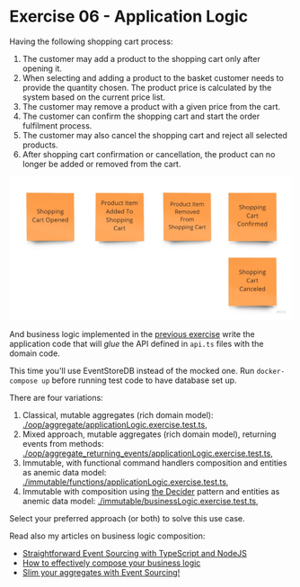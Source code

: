 # Exercise 06 - Application Logic

Having the following shopping cart process:

1. The customer may add a product to the shopping cart only after opening it.
2. When selecting and adding a product to the basket customer needs to provide the quantity chosen. The product price is calculated by the system based on the current price list.
3. The customer may remove a product with a given price from the cart.
4. The customer can confirm the shopping cart and start the order fulfilment process.
5. The customer may also cancel the shopping cart and reject all selected products.
6. After shopping cart confirmation or cancellation, the product can no longer be added or removed from the cart.

![events](./assets/events.jpg)

And business logic implemented in the [previous exercise](../05_business_logic/) write the application code that will _glue_ the API defined in `api.ts` files with the domain code.

This time you'll use EventStoreDB instead of the mocked one. Run `docker-compose up` before running test code to have database set up.

There are four variations:

1. Classical, mutable aggregates (rich domain model): [./oop/aggregate/applicationLogic.exercise.test.ts](./oop/aggregate/applicationLogic.exercise.test.ts),
2. Mixed approach, mutable aggregates (rich domain model), returning events from methods: [./oop/aggregate_returning_events/applicationLogic.exercise.test.ts](./oop/aggregate_returning_events/applicationLogic.exercise.test.ts),
3. Immutable, with functional command handlers composition and entities as anemic data model: [./immutable/functions/applicationLogic.exercise.test.ts](./immutable/functions/applicationLogic.exercise.test.ts),
4. Immutable with composition using [the Decider](https://thinkbeforecoding.com/post/2021/12/17/functional-event-sourcing-decider) pattern and entities as anemic data model: [./immutable/businessLogic.exercise.test.ts](./immutable/businessLogic.exercise.test.ts),

Select your preferred approach (or both) to solve this use case.

Read also my articles on business logic composition:

- [Straightforward Event Sourcing with TypeScript and NodeJS](https://event-driven.io/en/type_script_node_Js_event_sourcing/?utm_source=eventsourcing_nodejs?utm_campaign=workshop)
- [How to effectively compose your business logic](https://event-driven.io/en/how_to_effectively_compose_your_business_logic//?utm_source=eventsourcing_nodejs?utm_campaign=workshop)
- [Slim your aggregates with Event Sourcing!](https://event-driven.io/en/slim_your_entities_with_event_sourcing/?utm_source=eventsourcing_nodejs?utm_campaign=workshop)
